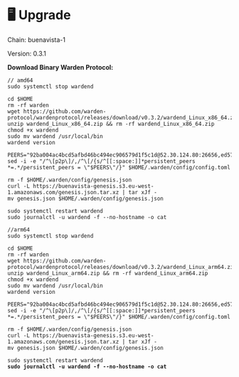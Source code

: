 # 🖥️ Upgrade

Chain: buenavista-1

Version: 0.3.1

**Download Binary Warden Protocol:**

<pre class="language-bash"><code class="lang-bash">// amd64
sudo systemctl stop wardend

cd $HOME
rm -rf warden
wget https://github.com/warden-protocol/wardenprotocol/releases/download/v0.3.2/wardend_Linux_x86_64.zip
unzip wardend_Linux_x86_64.zip &#x26;&#x26; rm -rf wardend_Linux_x86_64.zip
chmod +x wardend
sudo mv wardend /usr/local/bin
wardend version

PEERS="92ba004ac4bcd5afbd46bc494ec906579d1f5c1d@52.30.124.80:26656,ed5781ea586d802b580fdc3515d75026262f4b9d@54.171.21.98:26656"
sed -i -e "/^\[p2p\]/,/^\[/{s/^[[:space:]]*persistent_peers *=.*/persistent_peers = \"$PEERS\"/}" $HOME/.warden/config/config.toml

rm -f $HOME/.warden/config/genesis.json
curl -L https://buenavista-genesis.s3.eu-west-1.amazonaws.com/genesis.json.tar.xz | tar xJf -
mv genesis.json $HOME/.warden/config/genesis.json

sudo systemctl restart wardend
sudo journalctl -u wardend -f --no-hostname -o cat

//arm64
sudo systemctl stop wardend

cd $HOME
rm -rf warden
wget https://github.com/warden-protocol/wardenprotocol/releases/download/v0.3.2/wardend_Linux_arm64.zip
unzip wardend_Linux_arm64.zip &#x26;&#x26; rm -rf wardend_Linux_arm64.zip
chmod +x wardend
sudo mv wardend /usr/local/bin
wardend version

PEERS="92ba004ac4bcd5afbd46bc494ec906579d1f5c1d@52.30.124.80:26656,ed5781ea586d802b580fdc3515d75026262f4b9d@54.171.21.98:26656"
sed -i -e "/^\[p2p\]/,/^\[/{s/^[[:space:]]*persistent_peers *=.*/persistent_peers = \"$PEERS\"/}" $HOME/.warden/config/config.toml

rm -f $HOME/.warden/config/genesis.json
curl -L https://buenavista-genesis.s3.eu-west-1.amazonaws.com/genesis.json.tar.xz | tar xJf -
mv genesis.json $HOME/.warden/config/genesis.json

sudo systemctl restart wardend
<strong>sudo journalctl -u wardend -f --no-hostname -o cat
</strong></code></pre>
